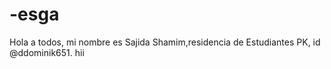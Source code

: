 # -esga
Hola a todos, mi nombre es Sajida Shamim,residencia de Estudiantes PK, id @ddominik651. hii
